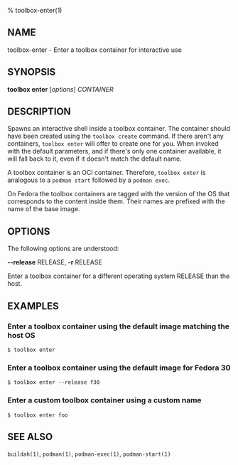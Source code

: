 % toolbox-enter(1)

## NAME
toolbox\-enter - Enter a toolbox container for interactive use

## SYNOPSIS
**toolbox enter** [*options*] *CONTAINER*

## DESCRIPTION

Spawns an interactive shell inside a toolbox container. The container should
have been created using the `toolbox create` command. If there aren't any
containers, `toolbox enter` will offer to create one for you. When invoked with
the default parameters, and if there's only one container available, it will
fall back to it, even if it doesn't match the default name.

A toolbox container is an OCI container. Therefore, `toolbox enter` is
analogous to a `podman start` followed by a `podman exec`.

On Fedora the toolbox containers are tagged with the version of the OS that
corresponds to the content inside them. Their names are prefixed with the name
of the base image.

## OPTIONS ##

The following options are understood:

**--release** RELEASE, **-r** RELEASE

Enter a toolbox container for a different operating system RELEASE than the
host.

## EXAMPLES

### Enter a toolbox container using the default image matching the host OS

```
$ toolbox enter
```

### Enter a toolbox container using the default image for Fedora 30

```
$ toolbox enter --release f30
```

### Enter a custom toolbox container using a custom name

```
$ toolbox enter foo
```

## SEE ALSO

`buildah(1)`, `podman(1)`, `podman-exec(1)`, `podman-start(1)`
